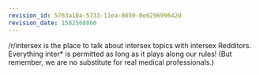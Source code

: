 ```yaml
---
revision_id: 5763a10a-5733-11ea-8659-0e629699642d
revision_date: 1582568860
---
```


/r/intersex is the place to talk about intersex topics with intersex Redditors. Everything inter* is permitted as long as it plays along our rules! (But remember, we are no substitute for real medical professionals.)